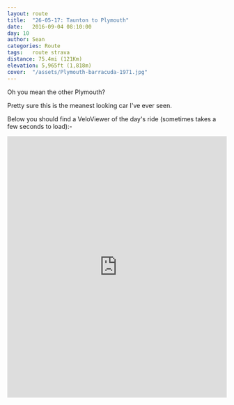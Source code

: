 ```yaml
---
layout: route
title:  "26-05-17: Taunton to Plymouth"
date:   2016-09-04 08:10:00
day: 10
author: Sean
categories: Route
tags:	route strava
distance: 75.4mi (121Km)
elevation: 5,965ft (1,818m)
cover:  "/assets/Plymouth-barracuda-1971.jpg"
---
```


Oh you mean the other Plymouth?

Pretty sure this is the meanest looking car I've ever seen.

Below you should find a VeloViewer of the day's ride (sometimes takes a
few seconds to load):-

<iframe style="width:100%;height:600px;" src="https://veloviewer.com/routes/7097889/embed2" frameborder="0" scrolling="no"></iframe>

